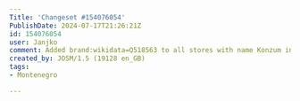 ```yaml
---
Title: 'Changeset #154076054'
PublishDate: 2024-07-17T21:26:21Z
id: 154076054
user: Janjko
comment: Added brand:wikidata=Q518563 to all stores with name Konzum in Croatia
created_by: JOSM/1.5 (19128 en_GB)
tags:
- Montenegro

---
```

